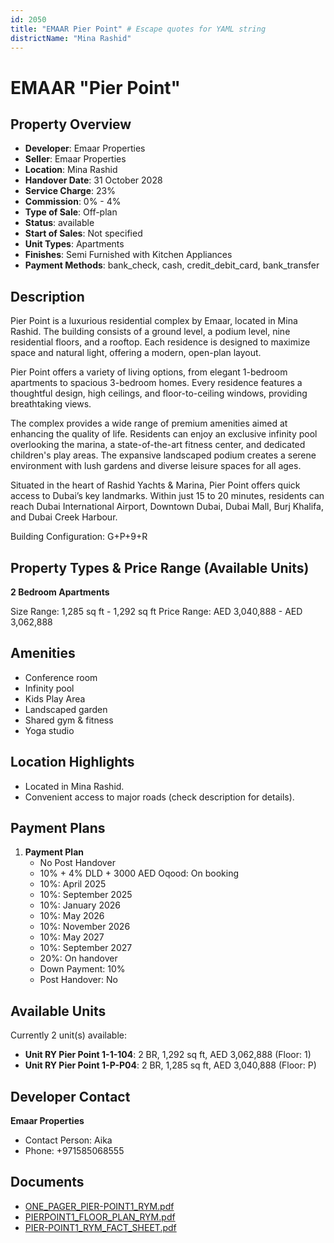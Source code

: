 ```yaml
---
id: 2050
title: "EMAAR Pier Point" # Escape quotes for YAML string
districtName: "Mina Rashid"
---
```


# EMAAR "Pier Point"

## Property Overview
- **Developer**: Emaar Properties
- **Seller**: Emaar Properties
- **Location**: Mina Rashid
- **Handover Date**: 31 October 2028
- **Service Charge**: 23%
- **Commission**: 0% - 4%
- **Type of Sale**: Off-plan
- **Status**: available
- **Start of Sales**: Not specified
- **Unit Types**: Apartments
- **Finishes**: Semi Furnished with Kitchen Appliances
- **Payment Methods**: bank_check, cash, credit_debit_card, bank_transfer

## Description
Pier Point is a luxurious residential complex by Emaar, located in Mina Rashid. The building consists of a ground level, a podium level, nine residential floors, and a rooftop. Each residence is designed to maximize space and natural light, offering a modern, open-plan layout.

Pier Point offers a variety of living options, from elegant 1-bedroom apartments to spacious 3-bedroom homes. Every residence features a thoughtful design, high ceilings, and floor-to-ceiling windows, providing breathtaking views.

The complex provides a wide range of premium amenities aimed at enhancing the quality of life. Residents can enjoy an exclusive infinity pool overlooking the marina, a state-of-the-art fitness center, and dedicated children's play areas. The expansive landscaped podium creates a serene environment with lush gardens and diverse leisure spaces for all ages.

Situated in the heart of Rashid Yachts & Marina, Pier Point offers quick access to Dubai’s key landmarks. Within just 15 to 20 minutes, residents can reach Dubai International Airport, Downtown Dubai, Dubai Mall, Burj Khalifa, and Dubai Creek Harbour.

Building Configuration: G+P+9+R

## Property Types & Price Range (Available Units)
**2 Bedroom Apartments**

Size Range: 1,285 sq ft - 1,292 sq ft
Price Range: AED 3,040,888 - AED 3,062,888

## Amenities
- Conference room
- Infinity pool
- Kids Play Area
- Landscaped garden
- Shared gym & fitness
- Yoga studio

## Location Highlights
- Located in Mina Rashid.
- Convenient access to major roads (check description for details).

## Payment Plans
1. **Payment Plan**
   - No Post Handover
   - 10% + 4% DLD + 3000 AED Oqood: On booking
   - 10%: April 2025
   - 10%: September 2025
   - 10%: January 2026
   - 10%: May 2026
   - 10%: November 2026
   - 10%: May 2027
   - 10%: September 2027
   - 20%: On handover
   - Down Payment: 10%
   - Post Handover: No

## Available Units
Currently 2 unit(s) available:
- **Unit RY Pier Point 1-1-104**: 2 BR, 1,292 sq ft, AED 3,062,888 (Floor: 1)
- **Unit RY Pier Point 1-P-P04**: 2 BR, 1,285 sq ft, AED 3,040,888 (Floor: P)

## Developer Contact
**Emaar Properties**
- Contact Person: Aika
- Phone: +971585068555

## Documents
- [ONE_PAGER_PIER-POINT1_RYM.pdf](https://cdn.geniemap.net/2024/09/26/JmWxEBAWb9UxLtKrArX7wHBNkRzW2yh0mZtJUWfP.pdf)
- [PIERPOINT1_FLOOR_PLAN_RYM.pdf](https://cdn.geniemap.net/2024/09/26/xNzr8PurtitHuiFWpc5PCu9KOtQGWQthZMPL0LeV.pdf)
- [PIER-POINT1_RYM_FACT_SHEET.pdf](https://cdn.geniemap.net/2024/09/26/MAbGeaUCDqrgNVOYiYzKGEGfvbSz9V2sV2mAlA68.pdf)
